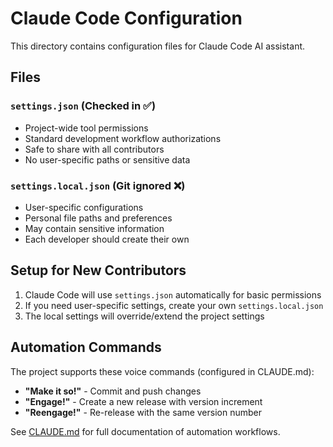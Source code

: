 # Claude Code Configuration

This directory contains configuration files for Claude Code AI assistant.

## Files

### `settings.json` (Checked in ✅)
- Project-wide tool permissions
- Standard development workflow authorizations
- Safe to share with all contributors
- No user-specific paths or sensitive data

### `settings.local.json` (Git ignored ❌)
- User-specific configurations
- Personal file paths and preferences
- May contain sensitive information
- Each developer should create their own

## Setup for New Contributors

1. Claude Code will use `settings.json` automatically for basic permissions
2. If you need user-specific settings, create your own `settings.local.json`
3. The local settings will override/extend the project settings

## Automation Commands

The project supports these voice commands (configured in CLAUDE.md):

- **"Make it so!"** - Commit and push changes
- **"Engage!"** - Create a new release with version increment
- **"Reengage!"** - Re-release with the same version number

See [CLAUDE.md](../CLAUDE.md) for full documentation of automation workflows.
